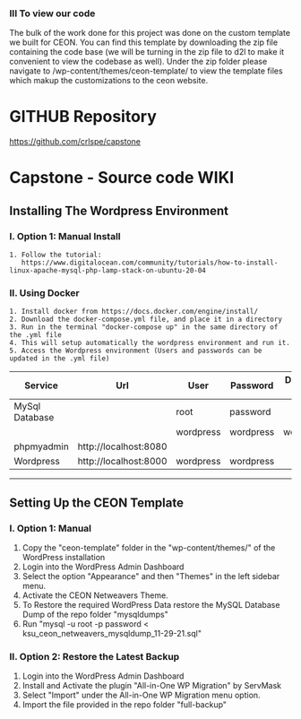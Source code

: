 ### III To view our code 
The bulk of the work done for this project was done on the custom template we built for CEON. You can find this template by downloading the zip file containing the code base (we will be turning in the zip file to d2l to make it convenient to view the codebase as well). Under the zip folder please navigate to /wp-content/themes/ceon-template/ to view the template files which makup the customizations to the ceon website. 

# GITHUB Repository 
https://github.com/crlspe/capstone

# Capstone - Source code WIKI  

## Installing The Wordpress Environment
### I. Option 1: Manual Install
    1. Follow the tutorial: 
       https://www.digitalocean.com/community/tutorials/how-to-install-linux-apache-mysql-php-lamp-stack-on-ubuntu-20-04
### II. Using Docker
    1. Install docker from https://docs.docker.com/engine/install/
    2. Download the docker-compose.yml file, and place it in a directory
    3. Run in the terminal "docker-compose up" in the same directory of the .yml file
    4. This will setup automatically the wordpress environment and run it.
    5. Access the Wordpress environment (Users and passwords can be updated in the .yml file)

|Service|Url|User|Password|Database Name|
|-------|-------|-----|-----|-----|
|MySql Database||root|password||
|||wordpress|wordpress|wordpress|
|phpmyadmin|http://localhost:8080||||
|Wordpress|http://localhost:8000|wordpress|wordpress||

-------------------------------
## Setting Up the CEON Template 
### I. Option 1: Manual
   1. Copy the "ceon-template" folder in the "wp-content/themes/" of the WordPress installation
   2. Login into the WordPress Admin Dashboard
   3. Select the option "Appearance" and then "Themes" in the left sidebar menu.
   4. Activate the CEON Netweavers Theme.
   5. To Restore the required WordPress Data restore the MySQL Database Dump of the repo folder "mysqldumps" 
   6. Run "mysql -u root -p password < ksu_ceon_netweavers_mysqldump_11-29-21.sql" 
   
### II. Option 2: Restore the Latest Backup
   1. Login into the WordPress Admin Dashboard
   2. Install and Activate the plugin "All-in-One WP Migration" by ServMask 
   3. Select "Import" under the All-in-One WP Migration menu option.
   4. Import the file provided in the repo folder "full-backup"




